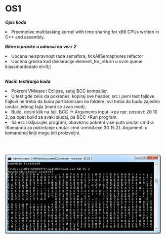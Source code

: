 # OS1
<i><b>Opis koda</b></i><br>
<li>Preemptive multitasking kernel with time sharing for x86 CPUs written in C++ and assembly.</li>

<i><b>Bitne ispravke u odnosu na verz 2</b></i>
<li>Uocena neispravnost rada semafora, tickAllSemaphores refactor</li>
<li>Uocena greska kod deklaracije element_for_return u svim queue klasama(dodato el=0;)</li>
<br>

<i><b>Nacin testiranja koda</b></i>
<li>Pokreni VMware i Eclipse, setuj BCC kompajler.</li>
<li>U test gde zelis da pokrenes, kopiraj sve header, src i javni test fajlove. Fajlovi ne treba da 
budu particionisani na foldere, svi treba da budu zajedno unutar jednog fajla (meni se zvao mod).</li>
<li>Build, desni klik na fajl, BCC -> Arguments input ->pa npr. postavi: 20 10 2, pa opet build za svaki slucaj, pa BCC->Run program.</li> 
<li>Sa esc iskljucujes program, obavezno pokreni vise puta unutar cmd-a (Komanda za pokretanje unutar cmd-a:mod.exe 30 15 2). 
Argumenti u komandnoj liniji mogu biti proizvoljni.</li>

<br><br>
<p align="center">
  <img src="/os_slika.png">
</p>